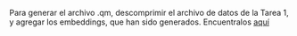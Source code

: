Para generar el archivo .qm, descomprimir el archivo de datos de la Tarea 1, y agregar los embeddings, que han sido generados. Encuentralos [aquí](https://drive.google.com/file/d/1_3Tn4poziIGKxDzwDVMruSvK4luGIkVK/view?usp=sharing)
